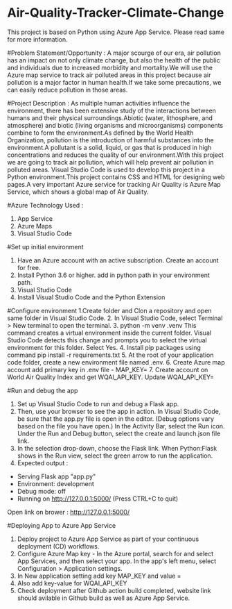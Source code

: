 # Air-Quality-Tracker-Climate-Change
This project is based on Python using Azure App Service. Please read same for more information.

#Problem Statement/Opportunity :
A major scourge of our era, air pollution has an impact on not only climate change, but also the health of the public and individuals due to increased morbidity and mortality.We will use the Azure map service to track air polluted areas in this project because air pollution is a major factor in human health.If we take some precautions, we can easily reduce pollution in those areas.

#Project Description :
As multiple human activities influence the environment, there has been extensive study of the interactions between humans and their physical surroundings.Abiotic (water, lithosphere, and atmosphere) and biotic (living organisms and microorganisms) components combine to form the environment.As defined by the World Health Organization, pollution is the introduction of harmful substances into the environment.A pollutant is a solid, liquid, or gas that is produced in high concentrations and reduces the quality of our environment.With this project we are going to track air pollution, which will help prevent air pollution in polluted areas. Visual Studio Code is used to develop this project in a Python environment.This project contains CSS and HTML for designing web pages.A very important Azure service for tracking Air Quality is Azure Map Service, which shows a global map of Air Quality.

#Azure Technology Used :
1. App Service
2. Azure Maps
3. Visual Studio Code

#Set up initial environment
1. Have an Azure account with an active subscription. Create an account for free.
2. Install Python 3.6 or higher. add in python path in your environment path.
3. Visual Studio Code
4. Install Visual Studio Code and the Python Extension

#Configure environment
1.Create folder and Clon a repository and open same folder in Visual Studio Code.
2. In Visual Studio Code, select Terminal > New terminal to open the terminal.
3. python -m venv .venv This command creates a virtual environment inside the current folder. Visual Studio Code detects this change and prompts you to select the virtual environment for this folder. Select Yes.
4. Install pip packages using command pip install -r requirements.txt
5. At the root of your application code folder, create a new environment file named .env.
6. Create Azure map account add primary key in .env file - MAP_KEY=<your map key>
7. Create account on World Air Quality Index and get WQAI_API_KEY. Update WQAI_API_KEY=<WQAI api key>
  
#Run and debug the app
  1. Set up Visual Studio Code to run and debug a Flask app. 
  2. Then, use your browser to see the app in action. In Visual Studio Code, be sure that the app.py file is open in the editor. (Debug options vary based on the file you have open.) In the Activity Bar, select the Run icon. Under the Run and Debug button, select the create and launch.json file link. 
  3. In the selection drop-down, choose the Flask link. When Python:Flask shows in the Run view, select the green arrow to run the application.
  4. Expected output :
  
 * Serving Flask app "app.py"
 * Environment: development
 * Debug mode: off
 * Running on http://127.0.0.1:5000/ (Press CTRL+C to quit)
  
Open link on brower : http://127.0.0.1:5000/
  
#Deploying App to Azure App Service
1. Deploy project to Azure App Service as part of your continuous deployment (CD) workflows.
2. Configure Azure Map key - In the Azure portal, search for and select App Services, and then select your app. In the app's left menu, select Configuration > Application settings.
3. In New application setting add key MAP_KEY and value = <your map key>
4. Also add key-value for WQAI_API_KEY
5. Check deployment after Github action build completed, website link should avilable in Github build as well as Azure App Service.


